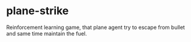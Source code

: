 # plane-strike
Reinforcement learning game, that plane agent try to escape from bullet and same time maintain the fuel.
